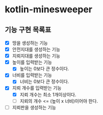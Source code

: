 # kotlin-minesweeper

## 기능 구현 목록표

- [x] 땅을 생성하는 기능
- [x] 안전지대를 생성하는 기능
- [x] 지뢰지대를 생성하는 기능 
- [x] 높이를 입력받는 기능 
  - [x] 높이는 0보다 큰 정수이다.
- [x] 너비를 입력받는 기능
  - [x] 너비는 0보다 큰 정수이다.
- [x] 지뢰 개수를 입력받는 기능 
  - [x] 지뢰 개수는 최소 1개이상이다.
  - [ ] 지뢰의 개수 <= (높이 x 너비)이어야 한다. 
- [ ] 지뢰판을 생성하는 기능

